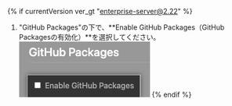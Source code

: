 {% if currentVersion ver_gt "enterprise-server@2.22" %}
1. "GitHub Packages"の下で、**Enable GitHub Packages（GitHub Packagesの有効化）**を選択してください。 ![Enterprise管理コンソールのメニューからGitHub Packagesを有効化するためのチェックボックス](/assets/images/help/package-registry/enable-github-packages.png)
{% endif %}
